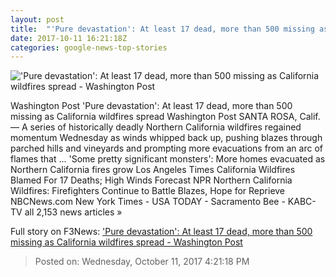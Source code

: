 ```yaml
---
layout: post
title:  "'Pure devastation': At least 17 dead, more than 500 missing as California wildfires spread - Washington Post"
date: 2017-10-11 16:21:18Z
categories: google-news-top-stories
---
```


!['Pure devastation': At least 17 dead, more than 500 missing as California wildfires spread - Washington Post](https://www.washingtonpost.com/resizer/efZPcL57AdjHzJL5EE3PfsHodV0=/1484x0/https://arc-anglerfish-washpost-prod-washpost.s3.amazonaws.com/public/6DECOQRTVU5QXJ2AFCX6E5KPBI.jpg)

Washington Post 'Pure devastation': At least 17 dead, more than 500 missing as California wildfires spread Washington Post SANTA ROSA, Calif. — A series of historically deadly Northern California wildfires regained momentum Wednesday as winds whipped back up, pushing blazes through parched hills and vineyards and prompting more evacuations from an arc of flames that ... 'Some pretty significant monsters': More homes evacuated as Northern California fires grow Los Angeles Times California Wildfires Blamed For 17 Deaths; High Winds Forecast NPR Northern California Wildfires: Firefighters Continue to Battle Blazes, Hope for Reprieve NBCNews.com New York Times - USA TODAY - Sacramento Bee - KABC-TV all 2,153 news articles »


Full story on F3News: ['Pure devastation': At least 17 dead, more than 500 missing as California wildfires spread - Washington Post](http://www.f3nws.com/n/xHzGDD)

> Posted on: Wednesday, October 11, 2017 4:21:18 PM
